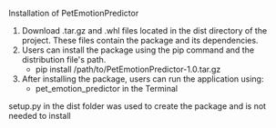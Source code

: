 Installation of PetEmotionPredictor

1. Download .tar.gz and .whl files located in the dist directory of the project. These files contain the package and its dependencies.
2. Users can install the package using the pip command and the distribution file's path.
   - pip install /path/to/PetEmotionPredictor-1.0.tar.gz
3. After installing the package, users can run the application using:
    - pet_emotion_predictor in the Terminal


setup.py in the dist folder was used to create the package and is not needed to install

